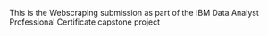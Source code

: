 This is the Webscraping submission as part of the IBM Data Analyst Professional Certificate capstone project
